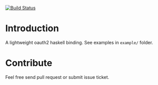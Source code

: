 [![Build Status](https://secure.travis-ci.org/freizl/hoauth2.png?branch=master)](http://travis-ci.org/freizl/hoauth2)

# Introduction

A lightweight oauth2 haskell binding. See examples in `example/` folder.

# Contribute

Feel free send pull request or submit issue ticket.
